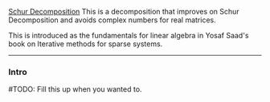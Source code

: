 [Schur Decomposition](Schur%20Decomposition/Schur%20Decomposition.md)
This is a decomposition that improves on Schur Decomposition and  avoids complex numbers for real matrices. 

This is introduced as the fundamentals for linear algebra in Yosaf Saad's book on Iterative methods for sparse systems. 

---
### **Intro**


#TODO: Fill this up when you wanted to. 